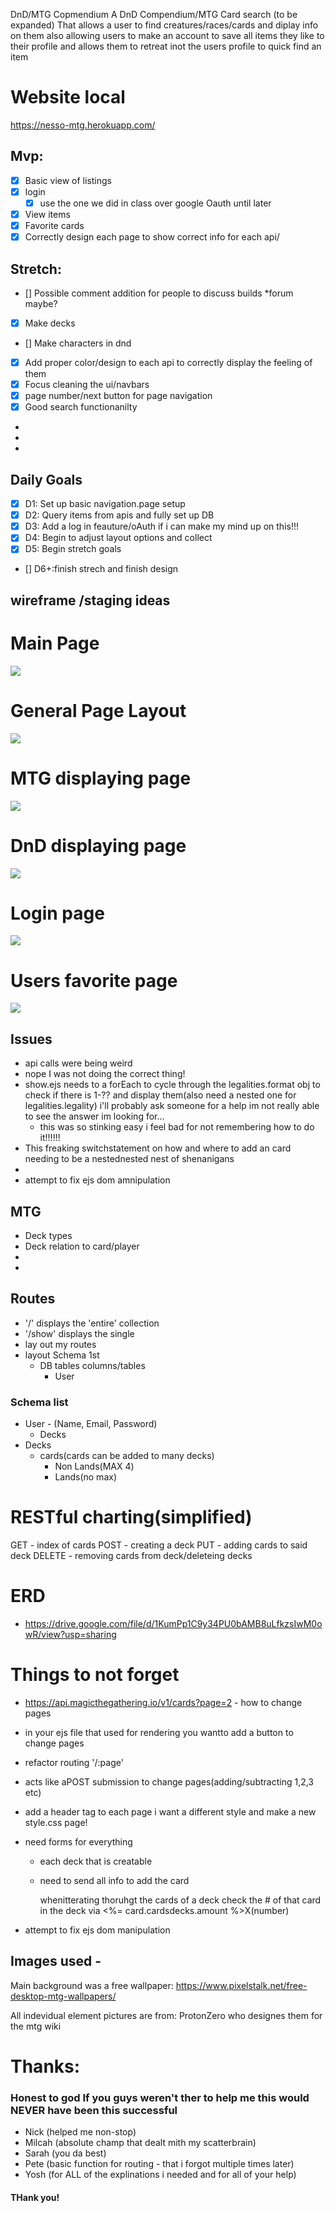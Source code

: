 DnD/MTG Copmendium
A DnD Compendium/MTG Card search (to be expanded) That allows a user to find creatures/races/cards and diplay info on them also allowing users to make an account to save all items they like to their profile and allows them to retreat inot the users profile to quick find an item

# Website local
https://nesso-mtg.herokuapp.com/


## Mvp:
* [X] Basic view of listings
* [X] login 
	* [X] use the one we did in class over google Oauth until later
* [X] View items
* [X] Favorite cards
* [X] Correctly design each page to show correct info for each api/   

## Stretch:
* [] Possible comment addition for people to discuss builds
	*forum maybe?
* [X] Make decks
* [] Make characters in dnd
* [X] Add proper color/design to each api to correctly display the feeling of them
* [X] Focus cleaning the ui/navbars
* [X] page number/next button for page navigation
* [X] Good search functionanilty
* 
* 
* 

## Daily Goals
* [X] D1: Set up basic navigation.page setup
* [X] D2: Query items from apis and fully set up DB
* [X] D3: Add a log in feauture/oAuth if i can make my mind up on this!!!
* [X] D4: Begin to adjust layout options and collect
* [X] D5: Begin stretch goals
* [] D6+:finish strech and finish design

## wireframe /staging ideas


# Main Page

![](/Wireframe/Untitled.png)

# General Page Layout
![](/Wireframe/pages.png)

# MTG displaying page
![](/Wireframe/mtgpage.png)

# DnD displaying page
![](/Wireframe/dndpage.png)

# Login page 
![](/Wireframe/logreg.png)

# Users favorite page
![](/Wireframe/favpage.png)

## Issues
*  api calls were being weird
* nope I was not doing the correct thing!
* show.ejs needs to a forEach to cycle through the legalities.format obj to check if there is 1-?? and display them(also need a nested one for legalities.legality) i'll probably ask someone for a help im not really able to see the answer im looking for...
	* this was so stinking easy i feel bad for not remembering how to do it!!!!!!
* This freaking switchstatement on how and where to add an card needing to be a nestednested nest of shenanigans
* 
* attempt to fix ejs dom amnipulation


## MTG 
* Deck types
* Deck relation to card/player
* 
* 

## Routes
* '/' displays the 'entire' collection
* '/show' displays the single
* lay out my routes
* layout Schema 1st
	* DB tables columns/tables
		* User

### Schema list
* User - (Name, Email, Password)
	* Decks
* Decks
	* cards(cards can be added to many decks)
		* Non Lands(MAX 4)
		* Lands(no max)

# RESTful charting(simplified)
GET - index of cards
POST - creating a deck
PUT - adding cards to said deck
DELETE - removing cards from deck/deleteing decks

# ERD
* https://drive.google.com/file/d/1KumPp1C9y34PU0bAMB8uLfkzsIwM0owR/view?usp=sharing




# Things to not forget
* https://api.magicthegathering.io/v1/cards?page=2 - how to change pages 
* in your ejs file that used for rendering you wantto add a button to change pages
* refactor routing '/:page'
* acts like aPOST submission to change pages(adding/subtracting 1,2,3 etc)
* add a header tag to each page i want a different style and make a new style.css page! 



* need forms for everything
	* each deck that is creatable
	* need to send all info to add the card


		whenitterating thoruhgt the cards of a deck 
		check the # of that card in the deck
			via <%= card.cardsdecks.amount %>X(number)

* attempt to fix ejs dom manipulation

## Images used - 
Main background was a free wallpaper: https://www.pixelstalk.net/free-desktop-mtg-wallpapers/

All indevidual element pictures are from: ProtonZero who designes them for the mtg wiki


# Thanks:
### Honest to god If you guys weren't ther to help me this would NEVER have been this successful
* Nick (helped me non-stop)
* Milcah (absolute champ that dealt mith my scatterbrain)
* Sarah (you da best)
* Pete (basic function for routing - that i forgot multiple times later)
* Yosh (for ALL of the explinations i needed and for all of your help)

#### THank you!